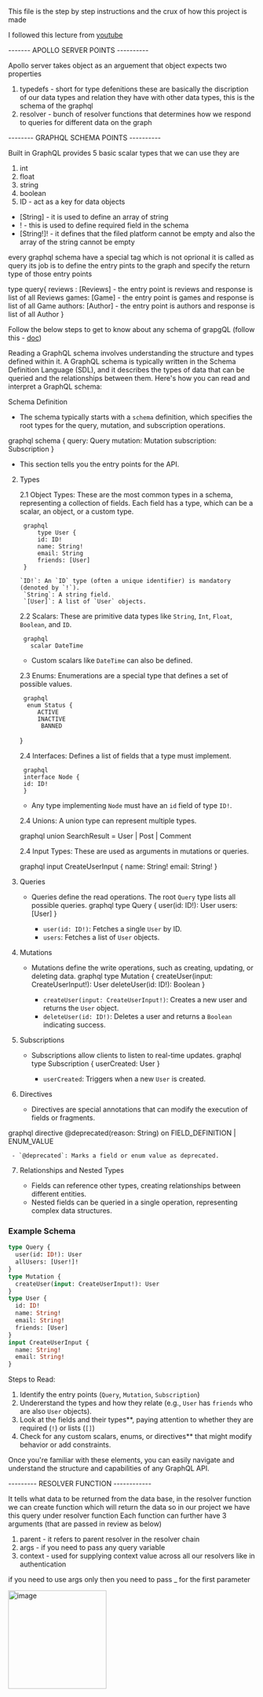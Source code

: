 This file is the step by step instructions and the crux of how this project is made

I followed this lecture from [youtube](https://www.youtube.com/watch?v=5199E50O7SI)

------- APOLLO SERVER POINTS ----------

Apollo server takes object as an arguement that object expects two properties

1. typedefs - short for type defenitions these are basically the discription of our
   data types and relation they have with other data types, this is the schema of the
   graphql
2. resolver - bunch of resolver functions that determines how we respond
   to queries for different data on the graph

-------- GRAPHQL SCHEMA POINTS ----------

Built in GraphQL provides 5 basic scalar types that we can use they are

1. int
2. float
3. string
4. boolean
5. ID - act as a key for data objects

- [String] - it is used to define an array of string
- ! - this is used to define required field in the schema
- [String!]! - it defines that the filed platform cannot be empty and also the array of the
  string cannot be empty

every graphql schema have a special tag which is not oprional it is called as query
its job is to define the entry pints to the graph and specify the return type of those entry points

type query{
reviews : [Reviews] - the entry point is reviews and response is list of all Reviews
games: [Game] - the entry point is games and response is list of all Game
authors: [Author] - the entry point is authors and response is list of all Author
}

Follow the below steps to get to know about any schema of grapgQL (follow this - [doc](https://www.apollographql.com/docs/apollo-server/schema/schema/))

Reading a GraphQL schema involves understanding the structure and types defined within it. A GraphQL schema is typically written in the Schema Definition Language (SDL), and it describes the types of data that can be queried and the relationships between them. Here's how you can read and interpret a GraphQL schema:

Schema Definition

- The schema typically starts with a `schema` definition, which specifies the root types for the query, mutation, and subscription operations.

graphql
schema {
query: Query
mutation: Mutation
subscription: Subscription
}

- This section tells you the entry points for the API.

2. Types

    2.1 Object Types: These are the most common types in a schema, representing a collection of fields. Each field has a type, which can be a scalar, an object, or a custom type.
    
        graphql
            type User {
            id: ID!
            name: String!
            email: String
            friends: [User]
        }
        
       `ID!`: An `ID` type (often a unique identifier) is mandatory (denoted by `!`).
        `String`: A string field.
        `[User]`: A list of `User` objects.

    2.2 Scalars: These are primitive data types like `String`, `Int`, `Float`, `Boolean`, and `ID`.

     	graphql
    	  scalar DateTime

     - Custom scalars like `DateTime` can also be defined.

    2.3 Enums: Enumerations are a special type that defines a set of possible values.

     	graphql
    	 enum Status {
       		ACTIVE
       		INACTIVE
      		 BANNED
     }


    2.4 Interfaces: Defines a list of fields that a type must implement.

        graphql
        interface Node {
        id: ID!
        }

     - Any type implementing `Node` must have an `id` field of type `ID!`.

    2.4 Unions: A union type can represent multiple types.

     graphql
     	union SearchResult = User | Post | Comment


    2.4 Input Types: These are used as arguments in mutations or queries.

     graphql
     	input CreateUserInput {
       		name: String!
      		 email: String!
     }

3. Queries

   - Queries define the read operations. The root `Query` type lists all possible queries.
     graphql
     type Query {
     user(id: ID!): User
     users: [User]
     }

     - `user(id: ID!)`: Fetches a single `User` by ID.
     - `users`: Fetches a list of `User` objects.

4. Mutations

   - Mutations define the write operations, such as creating, updating, or deleting data.
     graphql
     type Mutation {
     createUser(input: CreateUserInput!): User
     deleteUser(id: ID!): Boolean
     }

     - `createUser(input: CreateUserInput!)`: Creates a new user and returns the `User` object.
     - `deleteUser(id: ID!)`: Deletes a user and returns a `Boolean` indicating success.

5. Subscriptions

   - Subscriptions allow clients to listen to real-time updates.
     graphql
     type Subscription {
     userCreated: User
     }

     - `userCreated`: Triggers when a new `User` is created.

6. Directives

   - Directives are special annotations that can modify the execution of fields or fragments.

graphql
directive @deprecated(reason: String) on FIELD_DEFINITION | ENUM_VALUE

     - `@deprecated`: Marks a field or enum value as deprecated.

7. Relationships and Nested Types

   - Fields can reference other types, creating relationships between different entities.
   - Nested fields can be queried in a single operation, representing complex data structures.

### Example Schema

```graphql
type Query {
  user(id: ID!): User
  allUsers: [User!]!
}
type Mutation {
  createUser(input: CreateUserInput!): User
}
type User {
  id: ID!
  name: String!
  email: String!
  friends: [User]
}
input CreateUserInput {
  name: String!
  email: String!
}
```

Steps to Read:

1. Identify the entry points (`Query`, `Mutation`, `Subscription`)
2. Undererstand the types and how they relate (e.g., `User` has `friends` who are also `User` objects).
3. Look at the fields and their types**, paying attention to whether they are required (`!`) or lists (`[]`)
4. Check for any custom scalars, enums, or directives** that might modify behavior or add constraints.

Once you're familiar with these elements, you can easily navigate and understand the structure and capabilities of any GraphQL API.

--------- RESOLVER FUNCTION ------------

It tells what data to be returned from the data base, in the resolver function we can create function which will return the data so in our project we have this query under resolver function
Each function can further have 3 arguments (that are passed in review as below)

1. parent - it refers to parent resolver in the resolver chain
2. args - if you need to pass any query variable
3. context - used for supplying context value across all our resolvers like in authentication

if you need to use args only then you need to pass _ for the first parameter

<img width="200" alt="image" src="https://github.com/user-attachments/assets/e352ebd9-1a2c-46c3-9ff4-239a507033b7">
